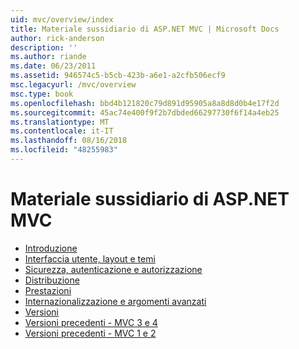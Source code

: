 ```yaml
---
uid: mvc/overview/index
title: Materiale sussidiario di ASP.NET MVC | Microsoft Docs
author: rick-anderson
description: ''
ms.author: riande
ms.date: 06/23/2011
ms.assetid: 946574c5-b5cb-423b-a6e1-a2cfb506ecf9
msc.legacyurl: /mvc/overview
msc.type: book
ms.openlocfilehash: bbd4b121820c79d891d95905a8a8d8d0b4e17f2d
ms.sourcegitcommit: 45ac74e400f9f2b7dbded66297730f6f14a4eb25
ms.translationtype: MT
ms.contentlocale: it-IT
ms.lasthandoff: 08/16/2018
ms.locfileid: "48255983"
---
```

<a name="aspnet-mvc-guidance"></a>Materiale sussidiario di ASP.NET MVC
====================
- [Introduzione](getting-started/index.md)
- [Interfaccia utente, layout e temi](views/index.md)
- [Sicurezza, autenticazione e autorizzazione](security/index.md)
- [Distribuzione](deployment/index.md)
- [Prestazioni](performance/index.md)
- [Internazionalizzazione e argomenti avanzati](advanced/index.md)
- [Versioni](releases/index.md)
- [Versioni precedenti - MVC 3 e 4](older-versions/index.md)
- [Versioni precedenti - MVC 1 e 2](older-versions-1/index.md)
